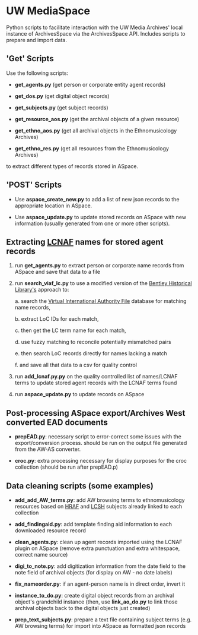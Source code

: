 # UW MediaSpace

Python scripts to facilitate interaction with the UW Media Archives' local instance of ArchivesSpace via the ArchivesSpace API. Includes scripts to prepare and import data.

## 'Get' Scripts

Use the following scripts:

- **get_agents.py** (get person or corporate entity agent records)

- **get_dos.py** (get digital object records)

- **get_subjects.py** (get subject records)

- **get_resource_aos.py** (get the archival objects of a given resource)

- **get_ethno_aos.py** (get all archival objects in the Ethnomusicology Archives)

- **get_ethno_res.py** (get all resources from the Ethnomusicology Archives)

to extract different types of records stored in ASpace.

## 'POST' Scripts

- Use **aspace_create_new.py** to add a list of new json records to the appropriate location in ASpace.

- Use **aspace_update.py** to update stored records on ASpace with new information (usually generated from one or more other scripts).

## Extracting [LCNAF](http://id.loc.gov/authorities/names.html) names for stored agent records

1. run **get_agents.py** to extract person or corporate name records from ASpace and save that data to a file

2. run **search_viaf_lc.py** to use a modified version of the [Bentley Historical Library's](http://archival-integration.blogspot.com/2015/07/order-from-chaos-reconciling-local-data.html) approach to:

	a. search the [Virtual International Authority File](https://viaf.org/) database for matching name records, 

	b. extract LoC IDs for each match, 

	c. then get the LC term name for each match, 

	d. use fuzzy matching to reconcile potentially mismatched pairs

	e. then search LoC records directly for names lacking a match

	f. and save all that data to a csv for quality control

3. run **add_lcnaf.py.py** on the quality controlled list of names/LCNAF terms to update stored agent records with the LCNAF terms found

4. run **aspace_update.py** to update records on ASpace

## Post-processing ASpace export/Archives West converted EAD documents

- **prepEAD.py**: necessary script to error-correct some issues with the export/conversion process. should be run on the output file generated from the AW-AS converter.

- **croc.py**: extra processing necessary for display purposes for the croc collection (should be run after prepEAD.p)

## Data cleaning scripts (some examples)

- **add_add_AW_terms.py**: add AW browsing terms to ethnomusicology resources based on [HRAF](http://hraf.yale.edu/) and [LCSH](http://id.loc.gov/authorities/subjects.html) subjects already linked to each collection

- **add_findingaid.py**: add template finding aid information to each downloaded resource record

- **clean_agents.py**: clean up agent records imported using the LCNAF plugin on ASpace (remove extra punctuation and extra whitespace, correct name source)

- **digi_to_note.py**: add digitization information from the date field to the note field of archival objects (for display on AW - no date labels)

- **fix_nameorder.py**: if an agent-person name is in direct order, invert it

- **instance_to_do.py**: create digital object records from an archival object's grandchild instance (then, use **link_ao_do.py** to link those archival objects back to the digital objects just created)

- **prep_text_subjects.py**: prepare a text file containing subject terms (e.g. AW browsing terms) for import into ASpace as formatted json records 

